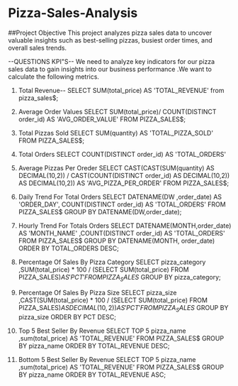 # Pizza-Sales-Analysis 

##Project Objective
This project analyzes pizza sales data to uncover valuable insights such as best-selling pizzas, busiest order times, and overall sales trends. 

--QUESTIONS KPI"S--
 We need to analyze key indicators for our pizza sales data to gain insights into our business performance .We want to calculate the following metrics.

 1. Total Revenue-- 
SELECT SUM(total_price) AS 'TOTAL_REVENUE' from pizza_sales$;

2. Average Order Values
SELECT SUM(total_price)/ COUNT(DISTINCT order_id) AS 'AVG_ORDER_VALUE' 
 FROM PIZZA_SALES$;

 3. Total Pizzas Sold
 SELECT SUM(quantity) AS 'TOTAL_PIZZA_SOLD'
 FROM PIZZA_SALES$;

 4. Total Orders
 SELECT COUNT(DISTINCT order_id) AS 'TOTAL_ORDERS'


 5. Average Pizzas Per Oreder
 SELECT CAST(CAST(SUM(quantity) AS DECIMAL(10,2)) /
 CAST(COUNT(DISTINCT order_id) AS DECIMAL(10,2)) AS DECIMAL(10,2)) AS 'AVG_PIZZA_PER_ORDER'
 FROM PIZZA_SALES$;

 6. Daily Trend For Total Orders
 SELECT DATENAME(DW ,order_date) AS 'ORDER_DAY', COUNT(DISTINCT order_id) AS 'TOTAL_ORDERS'
 FROM PIZZA_SALES$
 GROUP BY DATENAME(DW,order_date);

 7. Hourly Trend For Totals Orders
 SELECT DATENAME(MONTH,order_date) AS 'MONTH_NAME' ,COUNT(DISTINCT order_id) AS 'TOTAL_ORDERS'
 FROM PIZZA_SALES$
 GROUP BY DATENAME(MONTH, order_date)
 ORDER BY TOTAL_ORDERS DESC;

  8. Percentage Of Sales By Pizza Category
  SELECT pizza_category ,SUM(total_price) * 100 / (SELECT SUM(total_price) FROM PIZZA_SALES$) AS 'PCT'
  FROM PIZZA_SALES$
  GROUP BY pizza_category;

   9. Percentage Of Sales By Pizza Size
  SELECT pizza_size ,CAST(SUM(total_price) * 100 / (SELECT SUM(total_price) FROM PIZZA_SALES$) AS DECIMAL(10,2)) AS 'PCT' 
  FROM PIZZA_SALES$
  GROUP BY pizza_size
  ORDER BY PCT DESC;

  10. Top 5 Best Seller By Revenue
  SELECT TOP 5 pizza_name ,sum(total_price) AS 'TOTAL_REVENUE' 
  FROM PIZZA_SALES$
  GROUP BY pizza_name
  ORDER BY TOTAL_REVENUE DESC;

 
  11.  Bottom 5 Best Seller By Revenue
  SELECT TOP 5 pizza_name ,sum(total_price) AS 'TOTAL_REVENUE' 
  FROM PIZZA_SALES$
  GROUP BY pizza_name
  ORDER BY TOTAL_REVENUE ASC;
